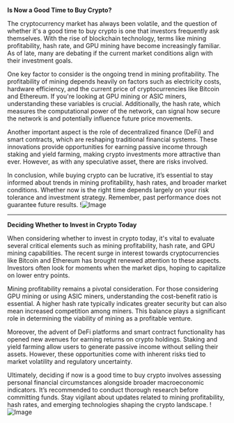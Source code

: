 **Is Now a Good Time to Buy Crypto?**

The cryptocurrency market has always been volatile, and the question of whether it's a good time to buy crypto is one that investors frequently ask themselves. With the rise of blockchain technology, terms like mining profitability, hash rate, and GPU mining have become increasingly familiar. As of late, many are debating if the current market conditions align with their investment goals.

One key factor to consider is the ongoing trend in mining profitability. The profitability of mining depends heavily on factors such as electricity costs, hardware efficiency, and the current price of cryptocurrencies like Bitcoin and Ethereum. If you're looking at GPU mining or ASIC miners, understanding these variables is crucial. Additionally, the hash rate, which measures the computational power of the network, can signal how secure the network is and potentially influence future price movements.

Another important aspect is the role of decentralized finance (DeFi) and smart contracts, which are reshaping traditional financial systems. These innovations provide opportunities for earning passive income through staking and yield farming, making crypto investments more attractive than ever. However, as with any speculative asset, there are risks involved.

In conclusion, while buying crypto can be lucrative, it’s essential to stay informed about trends in mining profitability, hash rates, and broader market conditions. Whether now is the right time depends largely on your risk tolerance and investment strategy. Remember, past performance does not guarantee future results. !![Image](https://github.com/user-attachments/assets/3be06921-4469-491d-bd37-5f14c53422b7)

---

**Deciding Whether to Invest in Crypto Today**

When considering whether to invest in crypto today, it's vital to evaluate several critical elements such as mining profitability, hash rate, and GPU mining capabilities. The recent surge in interest towards cryptocurrencies like Bitcoin and Ethereum has brought renewed attention to these aspects. Investors often look for moments when the market dips, hoping to capitalize on lower entry points.

Mining profitability remains a pivotal consideration. For those considering GPU mining or using ASIC miners, understanding the cost-benefit ratio is essential. A higher hash rate typically indicates greater security but can also mean increased competition among miners. This balance plays a significant role in determining the viability of mining as a profitable venture.

Moreover, the advent of DeFi platforms and smart contract functionality has opened new avenues for earning returns on crypto holdings. Staking and yield farming allow users to generate passive income without selling their assets. However, these opportunities come with inherent risks tied to market volatility and regulatory uncertainty.

Ultimately, deciding if now is a good time to buy crypto involves assessing personal financial circumstances alongside broader macroeconomic indicators. It’s recommended to conduct thorough research before committing funds. Stay vigilant about updates related to mining profitability, hash rates, and emerging technologies shaping the crypto landscape. !![Image](https://github.com/user-attachments/assets/3be06921-4469-491d-bd37-5f14c53422b7)